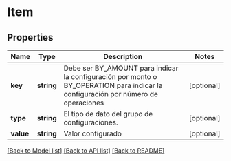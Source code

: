 # Item

## Properties
Name | Type | Description | Notes
------------ | ------------- | ------------- | -------------
**key** | **string** | Debe ser BY_AMOUNT para indicar la configuración por monto o BY_OPERATION para indicar la configuración por número de operaciones | [optional] 
**type** | **string** | El tipo de dato del grupo de configuraciones. | [optional] 
**value** | **string** | Valor configurado | [optional] 

[[Back to Model list]](../../README.md#documentation-for-models) [[Back to API list]](../../README.md#documentation-for-api-endpoints) [[Back to README]](../../README.md)

